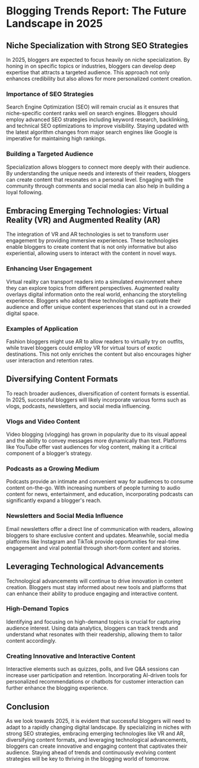 # Blogging Trends Report: The Future Landscape in 2025

## Niche Specialization with Strong SEO Strategies

In 2025, bloggers are expected to focus heavily on niche specialization. By honing in on specific topics or industries, bloggers can develop deep expertise that attracts a targeted audience. This approach not only enhances credibility but also allows for more personalized content creation.

### Importance of SEO Strategies
Search Engine Optimization (SEO) will remain crucial as it ensures that niche-specific content ranks well on search engines. Bloggers should employ advanced SEO strategies including keyword research, backlinking, and technical SEO optimizations to improve visibility. Staying updated with the latest algorithm changes from major search engines like Google is imperative for maintaining high rankings.

### Building a Targeted Audience
Specialization allows bloggers to connect more deeply with their audience. By understanding the unique needs and interests of their readers, bloggers can create content that resonates on a personal level. Engaging with the community through comments and social media can also help in building a loyal following.

## Embracing Emerging Technologies: Virtual Reality (VR) and Augmented Reality (AR)

The integration of VR and AR technologies is set to transform user engagement by providing immersive experiences. These technologies enable bloggers to create content that is not only informative but also experiential, allowing users to interact with the content in novel ways.

### Enhancing User Engagement
Virtual reality can transport readers into a simulated environment where they can explore topics from different perspectives. Augmented reality overlays digital information onto the real world, enhancing the storytelling experience. Bloggers who adopt these technologies can captivate their audience and offer unique content experiences that stand out in a crowded digital space.

### Examples of Application
Fashion bloggers might use AR to allow readers to virtually try on outfits, while travel bloggers could employ VR for virtual tours of exotic destinations. This not only enriches the content but also encourages higher user interaction and retention rates.

## Diversifying Content Formats

To reach broader audiences, diversification of content formats is essential. In 2025, successful bloggers will likely incorporate various forms such as vlogs, podcasts, newsletters, and social media influencing.

### Vlogs and Video Content
Video blogging (vlogging) has grown in popularity due to its visual appeal and the ability to convey messages more dynamically than text. Platforms like YouTube offer vast audiences for vlog content, making it a critical component of a blogger’s strategy.

### Podcasts as a Growing Medium
Podcasts provide an intimate and convenient way for audiences to consume content on-the-go. With increasing numbers of people turning to audio content for news, entertainment, and education, incorporating podcasts can significantly expand a blogger's reach.

### Newsletters and Social Media Influence
Email newsletters offer a direct line of communication with readers, allowing bloggers to share exclusive content and updates. Meanwhile, social media platforms like Instagram and TikTok provide opportunities for real-time engagement and viral potential through short-form content and stories.

## Leveraging Technological Advancements

Technological advancements will continue to drive innovation in content creation. Bloggers must stay informed about new tools and platforms that can enhance their ability to produce engaging and interactive content.

### High-Demand Topics
Identifying and focusing on high-demand topics is crucial for capturing audience interest. Using data analytics, bloggers can track trends and understand what resonates with their readership, allowing them to tailor content accordingly.

### Creating Innovative and Interactive Content
Interactive elements such as quizzes, polls, and live Q&A sessions can increase user participation and retention. Incorporating AI-driven tools for personalized recommendations or chatbots for customer interaction can further enhance the blogging experience.

## Conclusion

As we look towards 2025, it is evident that successful bloggers will need to adapt to a rapidly changing digital landscape. By specializing in niches with strong SEO strategies, embracing emerging technologies like VR and AR, diversifying content formats, and leveraging technological advancements, bloggers can create innovative and engaging content that captivates their audience. Staying ahead of trends and continuously evolving content strategies will be key to thriving in the blogging world of tomorrow.